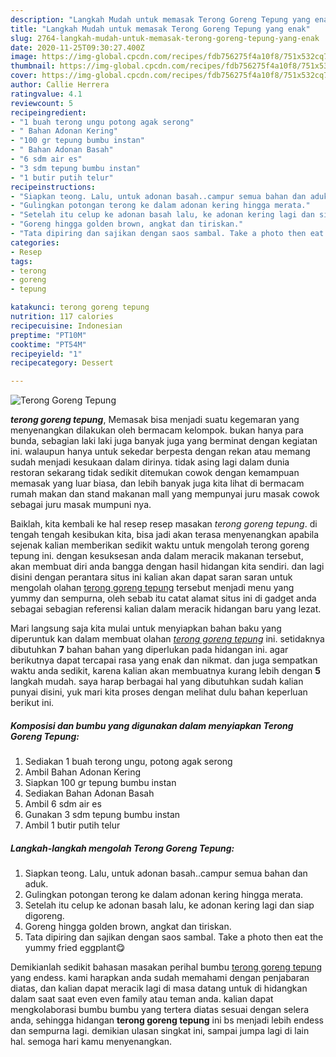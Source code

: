 ```yaml
---
description: "Langkah Mudah untuk memasak Terong Goreng Tepung yang enak"
title: "Langkah Mudah untuk memasak Terong Goreng Tepung yang enak"
slug: 2764-langkah-mudah-untuk-memasak-terong-goreng-tepung-yang-enak
date: 2020-11-25T09:30:27.400Z
image: https://img-global.cpcdn.com/recipes/fdb756275f4a10f8/751x532cq70/terong-goreng-tepung-foto-resep-utama.jpg
thumbnail: https://img-global.cpcdn.com/recipes/fdb756275f4a10f8/751x532cq70/terong-goreng-tepung-foto-resep-utama.jpg
cover: https://img-global.cpcdn.com/recipes/fdb756275f4a10f8/751x532cq70/terong-goreng-tepung-foto-resep-utama.jpg
author: Callie Herrera
ratingvalue: 4.1
reviewcount: 5
recipeingredient:
- "1 buah terong ungu potong agak serong"
- " Bahan Adonan Kering"
- "100 gr tepung bumbu instan"
- " Bahan Adonan Basah"
- "6 sdm air es"
- "3 sdm tepung bumbu instan"
- "1 butir putih telur"
recipeinstructions:
- "Siapkan teong. Lalu, untuk adonan basah..campur semua bahan dan aduk."
- "Gulingkan potongan terong ke dalam adonan kering hingga merata."
- "Setelah itu celup ke adonan basah lalu, ke adonan kering lagi dan siap digoreng."
- "Goreng hingga golden brown, angkat dan tiriskan."
- "Tata dipiring dan sajikan dengan saos sambal. Take a photo then eat the yummy fried eggplant😋"
categories:
- Resep
tags:
- terong
- goreng
- tepung

katakunci: terong goreng tepung 
nutrition: 117 calories
recipecuisine: Indonesian
preptime: "PT10M"
cooktime: "PT54M"
recipeyield: "1"
recipecategory: Dessert

---
```



![Terong Goreng Tepung](https://img-global.cpcdn.com/recipes/fdb756275f4a10f8/751x532cq70/terong-goreng-tepung-foto-resep-utama.jpg)

<b><i>terong goreng tepung</i></b>, Memasak bisa menjadi suatu kegemaran yang menyenangkan dilakukan oleh bermacam kelompok. bukan hanya para bunda, sebagian laki laki juga banyak juga yang berminat dengan kegiatan ini. walaupun hanya untuk sekedar berpesta dengan rekan atau memang sudah menjadi kesukaan dalam dirinya. tidak asing lagi dalam dunia restoran sekarang tidak sedikit ditemukan cowok dengan kemampuan memasak yang luar biasa, dan lebih banyak juga kita lihat di bermacam rumah makan dan stand makanan mall yang mempunyai juru masak cowok sebagai juru masak mumpuni nya.

Baiklah, kita kembali ke hal resep resep masakan <i>terong goreng tepung</i>. di tengah tengah kesibukan kita, bisa jadi akan terasa menyenangkan apabila sejenak kalian memberikan sedikit waktu untuk mengolah terong goreng tepung ini. dengan kesuksesan anda dalam meracik makanan tersebut, akan membuat diri anda bangga dengan hasil hidangan kita sendiri. dan lagi disini dengan perantara situs ini kalian akan dapat saran saran untuk mengolah olahan <u>terong goreng tepung</u> tersebut menjadi menu yang yummy dan sempurna, oleh sebab itu catat alamat situs ini di gadget anda sebagai sebagian referensi kalian dalam meracik hidangan baru yang lezat.




Mari langsung saja kita mulai untuk menyiapkan bahan baku yang diperuntuk kan dalam membuat olahan <u><i>terong goreng tepung</i></u> ini. setidaknya dibutuhkan <b>7</b> bahan bahan yang diperlukan pada hidangan ini. agar berikutnya dapat tercapai rasa yang enak dan nikmat. dan juga sempatkan waktu anda sedikit, karena kalian akan membuatnya kurang lebih dengan <b>5</b> langkah mudah. saya harap berbagai hal yang dibutuhkan sudah kalian punyai disini, yuk mari kita proses dengan melihat dulu bahan keperluan berikut ini.

<!--inarticleads1-->

##### Komposisi dan bumbu yang digunakan dalam menyiapkan Terong Goreng Tepung:

1. Sediakan 1 buah terong ungu, potong agak serong
1. Ambil  Bahan Adonan Kering
1. Siapkan 100 gr tepung bumbu instan
1. Sediakan  Bahan Adonan Basah
1. Ambil 6 sdm air es
1. Gunakan 3 sdm tepung bumbu instan
1. Ambil 1 butir putih telur




<!--inarticleads2-->

##### Langkah-langkah mengolah Terong Goreng Tepung:

1. Siapkan teong. Lalu, untuk adonan basah..campur semua bahan dan aduk.
1. Gulingkan potongan terong ke dalam adonan kering hingga merata.
1. Setelah itu celup ke adonan basah lalu, ke adonan kering lagi dan siap digoreng.
1. Goreng hingga golden brown, angkat dan tiriskan.
1. Tata dipiring dan sajikan dengan saos sambal. Take a photo then eat the yummy fried eggplant😋




Demikianlah sedikit bahasan masakan perihal bumbu <u>terong goreng tepung</u> yang endess. kami harapkan anda sudah memahami dengan penjabaran diatas, dan kalian dapat meracik lagi di masa datang untuk di hidangkan dalam saat saat even even family atau teman anda. kalian dapat mengkolaborasi bumbu bumbu yang tertera diatas sesuai dengan selera anda, sehingga hidangan <b>terong goreng tepung</b> ini bs menjadi lebih endess dan sempurna lagi. demikian ulasan singkat ini, sampai jumpa lagi di lain hal. semoga hari kamu menyenangkan.
